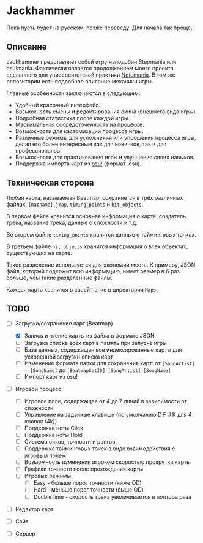 # Jackhammer
Пока пусть будет на русском, позже переведу. Для начала так проще.
## Описание
Jackhammer представляет собой игру наподобии Stepmania или osu!mania. 
Фактически является продолжением моего проекта, сделанного для университетской практики 
[Notemania](https://github.com/lunacys/Notemania). В том же репозитории есть подробное описание механики игры.

Главные особенности заключаются в следующем:
- Удобный красочный интерфейс.
- Возможность смены и редактирования скина (внешнего вида игры).
- Подробная статистика после каждой игры.
- Маскимальная сосредоточенность на процессе.
- Возможности для кастомизации процесса игры.
- Различные режимы для усложнения или упрощения процесса игры, делая его более интересным как для новичков, так и для профессионалов.
- Возможности для практикования игры и улучшения своих навыков.
- Поддержка импорта карт из [osu!](https://osu.ppy.sh) (формат .osu).

## Техническая сторона
Любая карта, называемая Beatmap, сохраняется в трёх различных файлах: ```[mapname].jmap```, ```timing_points``` и ```hit_objects```. 

В первом файле хранится основная информация о карте: создатель трека, название трека, данные о сложности и т.д.

Во втором файле ```timing_points``` хранятся данные о тайминговых точках.

В третьем файле ```hit_objects``` хранится информация о всех объектах, существующих на карте.

Такое разделение используется для экономии места. К примеру, JSON файл, который содержит всю информацию, 
имеет размер в 6 раз больше, чем такие разделённые файлы.

Каждая карта хранится в своей папке в директории ```Maps```.

## TODO
- [ ] Загрузка/сохранение карт (Beatmap)
  - [x] Запись и чтение карты из файла в формате JSON
  - [ ] Загрузка списка всех карт в память при запуске игры
  - [ ] База данных, содержащая все индексированные карты для ускоренной загрузки списка карт
  - [ ] Изменение формата папки для сохранения карт: от ```[SongArtist] - [SongName]``` до ```[BeatmapSetID] [SongArtist] [SongName]```
  - [ ] Импорт карт из osu!
- [ ] Игровой процесс:
  - [ ] Игровое поле, содержащее от 4 до 7 линий в зависимости от сложности
  - [ ] Управление на заданные клавиши (по умолчанию D F J K для 4 кнопок (4k))
  - [ ] Поддержка ноты Click
  - [ ] Поддержка ноты Hold
  - [ ] Система очков, точности и рангов
  - [ ] Поддержка тайминговых точек в виде взаимодействия с игровым полем
  - [ ] Возможность изменения игроком скоростью прокрутки карты
  - [ ] Графики точности после прохождения карты
  - [ ] Игровые режимы:
    - [ ] Easy - больше порог точности (ниже OD)
    - [ ] Hard - меньше порог точности (выше OD)
    - [ ] DoubleTime - скорость трека увеличивается в полтора раза
- [ ] Редактор карт
- [ ] Сайт
- [ ] Сервер

  
  
